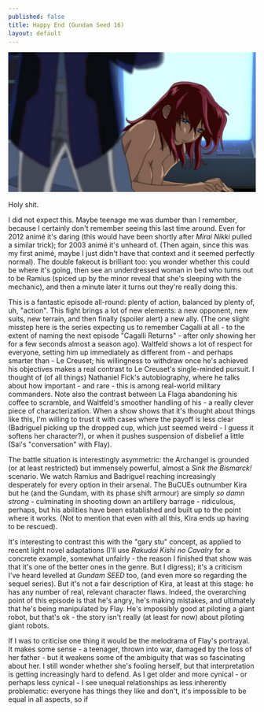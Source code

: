```yaml
---
published: false
title: Happy End (Gundam Seed 16)
layout: default
---
```




![](/he.jpg)

Holy shit.

I did not expect this. Maybe teenage me was dumber than I remember, because I certainly don't remember seeing this last time around. Even for 2012 animé it's daring (this would have been shortly after *Mirai Nikki* pulled a similar trick); for 2003 animé it's unheard of. (Then again, since this was my first animé, maybe I just didn't have that context and it seemed perfectly normal). The double fakeout is brilliant too: you wonder whether this could be where it's going, then see an underdressed woman in bed who turns out to be Ramius (spiced up by the minor reveal that she's sleeping with the mechanic), and then a minute later it turns out they're really doing this.

This is a fantastic episode all-round: plenty of action, balanced by plenty of, uh, "action". This fight brings a lot of new elements: a new opponent, new suits, new terrain, and then finally (spoiler alert) a new ally. (The one slight misstep here is the series expecting us to remember Cagalli at all - to the extent of naming the next episode "Cagalli Returns" - after only showing her for a few seconds almost a season ago). Waltfeld shows a lot of respect for everyone, setting him up immediately as different from - and perhaps smarter than - Le Creuset; his willingness to withdraw once he's achieved his objectives makes a real contrast to Le Creuset's single-minded pursuit. I thought of (of all things) Nathaniel Fick's autobiography, where he talks about how important - and rare - this is among real-world military commanders. Note also the contrast between La Flaga abandoning his coffee to scramble, and Waltfeld's smoother handling of his - a really clever piece of characterization. When a show shows that it's thought about things like this, I'm willing to trust it with cases where the payoff is less clear (Badriguel picking up the dropped cup, which just seemed weird - I guess it softens her character?), or when it pushes suspension of disbelief a little (Sai's "conversation" with Flay).

The battle situation is interestingly asymmetric: the Archangel is grounded (or at least restricted) but immensely powerful, almost a *Sink the Bismarck!* scenario. We watch Ramius and Badriguel reaching increasingly desperately for every option in their arsenal. The BuCUEs outnumber Kira but he (and the Gundam, with its phase shift armour) are simply *so damn strong* - culminating in shooting down an artillery barrage - ridiculous, perhaps, but his abilities have been established and built up to the point where it works. (Not to mention that even with all this, Kira ends up having to be rescued).

It's interesting to contrast this with the "gary stu" concept, as applied to recent light novel adaptations (I'll use *Rakudai Kishi no Cavalry* for a concrete example, somewhat unfairly - the reason I finished that show was that it's one of the better ones in the genre. But I digress); it's a criticism I've heard levelled at *Gundam SEED* too, (and even more so regarding the sequel series). But it's not a fair description of Kira, at least at this stage: he has any number of real, relevant character flaws. Indeed, the overarching point of this episode is that he's angry, he's making mistakes, and ultimately that he's being manipulated by Flay. He's impossibly good at piloting a giant robot, but that's ok - the story isn't really (at least for now) about piloting giant robots.

If I was to criticise one thing it would be the melodrama of Flay's portrayal. It makes some sense - a teenager, thrown into war, damaged by the loss of her father - but it weakens some of the ambiguity that was so fascinating about her. I still wonder whether she's fooling herself, but that interpretation is getting increasingly hard to defend. As I get older and more cynical - or perhaps less cynical - I see unequal relationships as less inherently problematic: everyone has things they like and don't, it's impossible to be equal in all aspects, so if 
